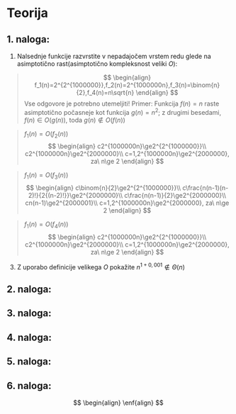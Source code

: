 # Teorija
## 1. naloga:
1. Nalsednje funkcije razvrstite v nepadajočem vrstem redu glede na asimptotično rast(asimptotično kompleksnost veliki $O$):
>$$
>\begin{align}
>f_1(n)=2^{2^{1000000}},f_2(n)=2^{1000000n},f_3(n)=\binom{n}{2},f_4(n)=n\sqrt{n}
>\end{align}
>$$
Vse odgovore je potrebno utemeljiti!
Primer: Funkcija $f(n)=n$ raste asimptotično počasneje kot funkcija $g(n)=n^2$; z drugimi besedami, $f(n)\in O(g(n))$, toda $g(n)\notin O(f(n))$

>$f_1(n)=O(f_2(n))$
>$$
\begin{align}
c2^{1000000n}\ge2^{2^{1000000}}\\
c2^{1000000n}\ge2^{2000000}\\
c=1,2^{1000000n}\ge2^{2000000}, za\ n\ge 2
\end{align}
>$$

>$f_1(n)=O(f_3(n))$
>$$
\begin{align}
c\binom{n}{2}\ge2^{2^{1000000}}\\
c\frac{n(n-1)(n-2)!}{2{(n-2)!}}\ge2^{2000000}\\
c\frac{n(n-1)}{2}\ge2^{2000000}\\
cn(n-1)\ge2^{2000001}\\
c=1,2^{1000000n}\ge2^{2000000}, za\ n\ge 2
\end{align}
>$$

>$f_1(n)=O(f_4(n))$
>$$
\begin{align}
c2^{1000000n}\ge2^{2^{1000000}}\\
c2^{1000000n}\ge2^{2000000}\\
c=1,2^{1000000n}\ge2^{2000000}, za\ n\ge 2
\end{align}
>$$

3. Z uporabo definicije velikega $O$ pokažite $n^{1+0,001}\notin \Theta (n)$
>
## 2. naloga:
## 3. naloga:
## 4. naloga:
## 5. naloga:
## 6. naloga:

$$
\begin{align}
\enf{align}
$$